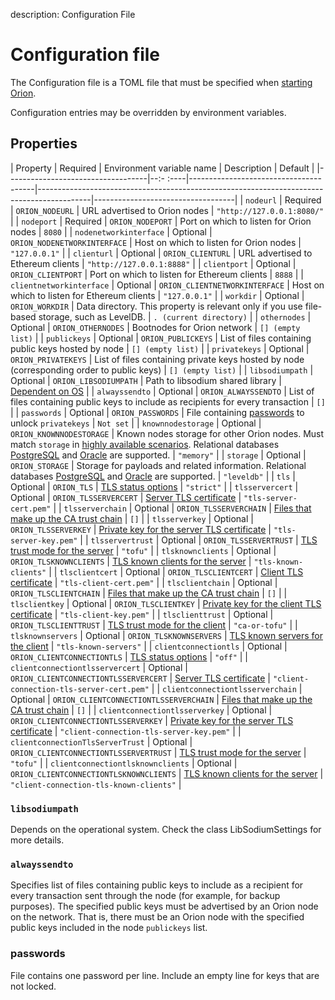 description: Configuration File
<!--- END of page meta data -->

# Configuration file

The Configuration file is a TOML file that must be specified when
[starting Orion](../Reference/Orion-CLI-Syntax.md#configuration-file).

Configuration entries may be overridden by environment variables.

## Properties

| Property                          | Required | Environment&nbsp;variable&nbsp;name             | Description                                                                               | Default                           |
|-----------------------------------|--:- :----|---------------------------------------|-------------------------------------------------------------------------------------------|-----------------------------------|
| `nodeurl`                         | Required | `ORION_NODEURL`                         | URL advertised to Orion nodes                                                             | `"http://127.0.0.1:8080/"`        |
| `nodeport`                        | Required | `ORION_NODEPORT`                        | Port on which to listen for Orion nodes                                                   | `8080`                            |
| `nodenetworkinterface`            | Optional | `ORION_NODENETWORKINTERFACE`            | Host on which to listen for Orion nodes                                                   | `"127.0.0.1"`                     |
| `clienturl`                       | Optional | `ORION_CLIENTURL`                       | URL advertised to Ethereum clients                                                        | `"http://127.0.0.1:8888"`         |
| `clientport`                      | Optional | `ORION_CLIENTPORT`                      | Port on which to listen for Ethereum clients                                              | `8888`                            |
| `clientnetworkinterface`          | Optional | `ORION_CLIENTNETWORKINTERFACE`          | Host on which to listen for Ethereum clients                                              | `"127.0.0.1"`                     |
| `workdir`                         | Optional | `ORION_WORKDIR`                         | Data directory. This property is relevant only if you use file-based storage, such as LevelDB.  | `. (current directory)`           |
| `othernodes`                      | Optional | `ORION_OTHERNODES`                      | Bootnodes for Orion network                                                               | `[] (empty list)`                 |
| `publickeys`                      | Optional | `ORION_PUBLICKEYS`                      | List of files containing public keys hosted by node                                       | `[] (empty list)`                 |
| `privatekeys`                     | Optional | `ORION_PRIVATEKEYS`                     | List of files containing private keys hosted by node (corresponding order to public keys) | `[] (empty list)`                 |
| `libsodiumpath`                   | Optional | `ORION_LIBSODIUMPATH`                   | Path to libsodium shared library                                                          | [Dependent on OS](#libsodiumpath) |
| `alwayssendto`                    | Optional | `ORION_ALWAYSSENDTO`                    | List of files containing public keys to include as recipients for every transaction       | `[]`                              |
| `passwords`                       | Optional | `ORION_PASSWORDS`                       | File containing [passwords](#passwords) to unlock `privatekeys`                           | `Not set`                         |
| `knownnodestorage`                | Optional | `ORION_KNOWNNODESTORAGE`                | Known nodes storage for other Orion nodes. Must match `storage` in [highly available scenarios](../HowTo/High-Availability.md). Relational databases [PostgreSQL](../Tutorials/Using-PostgreSQL.md) and [Oracle](../Tutorials/Using-Oracle.md) are supported. | `"memory"` |
| `storage`                         | Optional | `ORION_STORAGE`                         | Storage for payloads and related information. Relational databases [PostgreSQL](../Tutorials/Using-PostgreSQL.md) and [Oracle](../Tutorials/Using-Oracle.md) are supported. | `"leveldb"`                       |
| `tls`                             | Optional | `ORION_TLS`                             | [TLS status options](../Tutorials/TLS.md)                                                              | `"strict"`                        |
| `tlsservercert`                   | Optional | `ORION_TLSSERVERCERT`                   | [Server TLS certificate](../Tutorials/TLS.md#tlsservercert)                                            | `"tls-server-cert.pem"`           |
| `tlsserverchain`                  | Optional | `ORION_TLSSERVERCHAIN`                  | [Files that make up the CA trust chain](../Tutorials/TLS.md#tlsserverchain)                            | `[]`                              |
| `tlsserverkey`                    | Optional | `ORION_TLSSERVERKEY`                    | [Private key for the server TLS certificate](../Tutorials/TLS.md#tlsserverkey)                         | `"tls-server-key.pem"`            |
| `tlsservertrust`                  | Optional | `ORION_TLSSERVERTRUST`                  | [TLS trust mode for the server](../Tutorials/TLS.md#tlsservertrust)                                    | `"tofu"`                          |
| `tlsknownclients`                 | Optional | `ORION_TLSKNOWNCLIENTS`                 | [TLS known clients for the server](../Tutorials/TLS.md#tlsknownclients)                                | `"tls-known-clients"`             |
| `tlsclientcert`                   | Optional | `ORION_TLSCLIENTCERT`                   | [Client TLS certificate](../Tutorials/TLS.md#tlsclientcert)                                            | `"tls-client-cert.pem"`           |
| `tlsclientchain`                  | Optional | `ORION_TLSCLIENTCHAIN`                  | [Files that make up the CA trust chain](../Tutorials/TLS.md#tlsclientchain)                            | `[]`                              |
| `tlsclientkey`                    | Optional | `ORION_TLSCLIENTKEY`                    | [Private key for the client TLS certificate](../Tutorials/TLS.md#tlsclientkey)                         | `"tls-client-key.pem"`            |
| `tlsclienttrust`                  | Optional | `ORION_TLSCLIENTTRUST`                  | [TLS trust mode for the client](../Tutorials/TLS.md#tlsclienttrust)                                    | `"ca-or-tofu"`                    |
| `tlsknownservers`                 | Optional | `ORION_TLSKNOWNSERVERS`                 | [TLS known servers for the client](../Tutorials/TLS.md#tlsknownservers)                                | `"tls-known-servers"`             |
| `clientconnectiontls`             | Optional | `ORION_CLIENTCONNECTIONTLS`             | [TLS status options](../Tutorials/TLS.md)                                                              | `"off"`                        |
| `clientconnectiontlsservercert`   | Optional | `ORION_CLIENTCONNECTIONTLSSERVERCERT`   | [Server TLS certificate](../Tutorials/TLS.md#clientconnectiontlsservercert)                                            | `"client-connection-tls-server-cert.pem"`    |
| `clientconnectiontlsserverchain`  | Optional | `ORION_CLIENTCONNECTIONTLSSERVERCHAIN`  | [Files that make up the CA trust chain](../Tutorials/TLS.md#clientconnectiontlsserverchain)                            | `[]`                              |
| `clientconnectiontlsserverkey`    | Optional | `ORION_CLIENTCONNECTIONTLSSERVERKEY`    | [Private key for the server TLS certificate](../Tutorials/TLS.md#clientconnectiontlsserverkey)                         | `"client-connection-tls-server-key.pem"`            |
| `clientconnectionTlsServerTrust`  | Optional | `ORION_CLIENTCONNECTIONTLSSERVERTRUST`  | [TLS trust mode for the server](../Tutorials/TLS.md#clientconnectiontlsservertrust)                                    | `"tofu"`                          |
| `clientconnectiontlsknownclients` | Optional | `ORION_CLIENTCONNECTIONTLSKNOWNCLIENTS` | [TLS known clients for the server](../Tutorials/TLS.md#clientconnectiontlsknownclients)                                | `"client-connection-tls-known-clients"`             |

### `libsodiumpath`

Depends on the operational system. Check the class LibSodiumSettings for more details.

### `alwayssendto`

Specifies list of files containing public keys to include as a recipient for every transaction sent
through the node (for example, for backup purposes). The specified public keys must be advertised by an
Orion node on the network. That is, there must be an Orion node with the specified public keys included in the node
`publickeys` list.

### passwords

File contains one password per line. Include an empty line for keys that are not locked.
